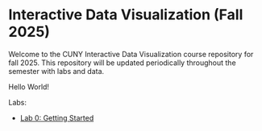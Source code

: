 # Interactive Data Visualization (Fall 2025)

Welcome to the CUNY Interactive Data Visualization course repository for fall 2025. This repository will be updated periodically throughout the semester with labs and data.

Hello World!

Labs:

- [Lab 0: Getting Started](/lab_0/readme)
